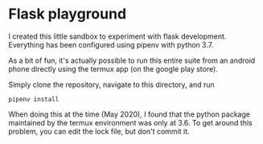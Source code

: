 # Flask playground

I created this little sandbox to experiment with flask development.
Everything has been configured using pipenv with python 3.7.

As a bit of fun, it's actually possible to run this entire suite from an android phone directly using the termux app (on the google play store).

Simply clone the repository, navigate to this directory, and run

```
pipenv install
```

When doing this at the time (May 2020), I found that the python package maintained by the termux environment was only at 3.6.
To get around this problem, you can edit the lock file, but don't commit it.
